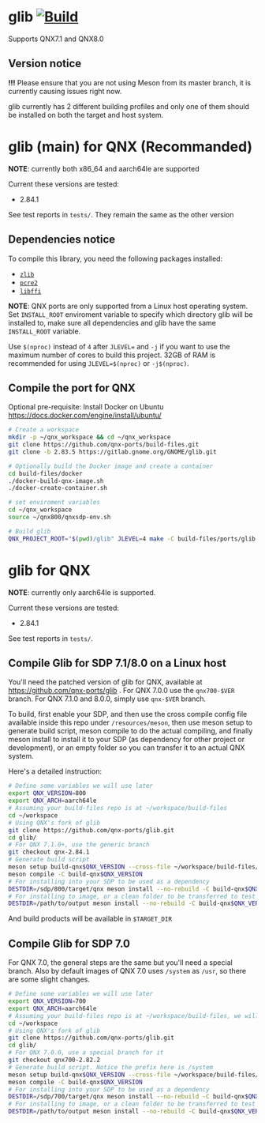 # glib [![Build](https://github.com/qnx-ports/build-files/actions/workflows/glib.yml/badge.svg)](https://github.com/qnx-ports/build-files/actions/workflows/glib.yml)

Supports QNX7.1 and QNX8.0

## Version notice

**!!!** Please ensure that you are not using Meson from its master branch, it is currently causing issues right now.

glib currently has 2 different building profiles and only one of them should be installed on both the target and host system.

# glib (main) for QNX (Recommanded)

**NOTE**: currently both x86_64 and aarch64le are supported

Current these versions are tested:
+ 2.84.1 

See test reports in `tests/`. They remain the same as the other version

## Dependencies notice


To compile this library, you need the following packages installed:
+ [`zlib`](https://github.com/qnx-ports/build-files/edit/main/ports/zlib)
+ [`pcre2`](https://github.com/qnx-ports/build-files/edit/main/ports/pcre2)
+ [`libffi`](https://github.com/qnx-ports/build-files/edit/main/ports/libffi)

**NOTE**: QNX ports are only supported from a Linux host operating system. Set `INSTALL_ROOT` enviroment variable to specify which directory glib will be installed to, make sure all dependencies and glib have the same `INSTALL_ROOT` variable.

Use `$(nproc)` instead of `4` after `JLEVEL=` and `-j` if you want to use the maximum number of cores to build this project.
32GB of RAM is recommended for using `JLEVEL=$(nproc)` or `-j$(nproc)`.

## Compile the port for QNX


Optional pre-requisite: Install Docker on Ubuntu https://docs.docker.com/engine/install/ubuntu/
```bash
# Create a workspace
mkdir -p ~/qnx_workspace && cd ~/qnx_workspace
git clone https://github.com/qnx-ports/build-files.git
git clone -b 2.83.5 https://gitlab.gnome.org/GNOME/glib.git

# Optionally build the Docker image and create a container
cd build-files/docker
./docker-build-qnx-image.sh
./docker-create-container.sh

# set enviroment variables
cd ~/qnx_workspace
source ~/qnx800/qnxsdp-env.sh

# Build glib
QNX_PROJECT_ROOT="$(pwd)/glib" JLEVEL=4 make -C build-files/ports/glib install
```

# glib for QNX

**NOTE**: currently only aarch64le is supported.

Current these versions are tested:
+ 2.84.1

See test reports in `tests/`.

## Compile Glib for SDP 7.1/8.0 on a Linux host
You'll need the patched version of glib for QNX, available at https://github.com/qnx-ports/glib . For QNX 7.0.0 use the `qnx700-$VER` branch. For QNX 7.1.0 and 8.0.0, simply use `qnx-$VER` branch.

To build, first enable your SDP, and then use the cross compile config file available inside this repo under `/resources/meson`, then use meson setup to generate build script, meson compile to do the actual compiling, and finally meson install to install it to your SDP (as dependency for other project or development), or an empty folder so you can transfer it to an actual QNX system.

Here's a detailed instruction:

``` bash
# Define some variables we will use later
export QNX_VERSION=800
export QNX_ARCH=aarch64le
# Assuming your build-files repo is at ~/workspace/build-files
cd ~/workspace
# Using QNX's fork of glib
git clone https://github.com/qnx-ports/glib.git
cd glib/
# For QNX 7.1.0+, use the generic branch
git checkout qnx-2.84.1
# Generate build script
meson setup build-qnx$QNX_VERSION --cross-file ~/workspace/build-files/resources/$QNX_ARCH/qnx$QNX_VERSION.ini -Dprefix=/usr -Dxattr=false
meson compile -C build-qnx$QNX_VERSION
# For installing into your SDP to be used as a dependency
DESTDIR=/sdp/800/target/qnx meson install --no-rebuild -C build-qnx$QNX_VERSION
# For installing to image, or a clean folder to be transferred to test platform
DESTDIR=/path/to/output meson install --no-rebuild -C build-qnx$QNX_VERSION
```

And build products will be available in `$TARGET_DIR`

## Compile Glib for SDP 7.0
For QNX 7.0, the general steps are the same but you'll need a special branch. Also by default images of QNX 7.0 uses `/system` as `/usr`, so there are some slight changes.

```bash
# Define some variables we will use later
export QNX_VERSION=700
export QNX_ARCH=aarch64le
# Assuming your build-files repo is at ~/workspace/build-files, we will be cloning glib parallel to it
cd ~/workspace
# Using QNX's fork of glib
git clone https://github.com/qnx-ports/glib.git
cd glib/
# For QNX 7.0.0, use a special branch for it
git checkout qnx700-2.82.2
# Generate build script. Notice the prefix here is /system
meson setup build-qnx$QNX_VERSION --cross-file ~/workspace/build-files/resources/$QNX_ARCH/qnx$QNX_VERSION.ini -Dprefix=/system -Dxattr=false
meson compile -C build-qnx$QNX_VERSION
# For installing into your SDP to be used as a dependency
DESTDIR=/sdp/700/target/qnx meson install --no-rebuild -C build-qnx$QNX_VERSION
# For installing to image, or a clean folder to be transferred to test platform
DESTDIR=/path/to/output meson install --no-rebuild -C build-qnx$QNX_VERSION
```
